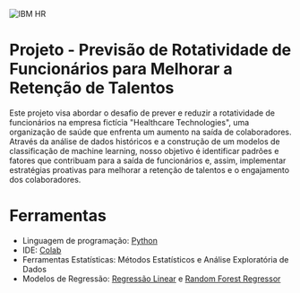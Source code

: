 ![IBM HR](https://www.springml.com/wp-content/uploads/2020/08/employee-attrition.png)

# Projeto - Previsão de Rotatividade de Funcionários para Melhorar a Retenção de Talentos

Este projeto visa abordar o desafio de prever e reduzir a rotatividade de funcionários na empresa fictícia "Healthcare Technologies", uma organização de saúde que enfrenta um aumento na saída de colaboradores. Através da análise de dados históricos e a construção de um modelos de classificação de machine learning, nosso objetivo é identificar padrões e fatores que contribuam para a saída de funcionários e, assim, implementar estratégias proativas para melhorar a retenção de talentos e o engajamento dos colaboradores.

# Ferramentas
* Linguagem de programação: [Python](https://www.python.org/)
* IDE: [Colab](https://colab.research.google.com/)
* Ferramentas Estatísticas: Métodos Estatísticos e Análise Exploratória de Dados
* Modelos de Regressão: [Regressão Linear](https://scikit-learn.org/stable/modules/generated/sklearn.linear_model.LinearRegression.html) e [Random Forest Regressor](https://scikit-learn.org/stable/modules/generated/sklearn.ensemble.RandomForestRegressor.html)
